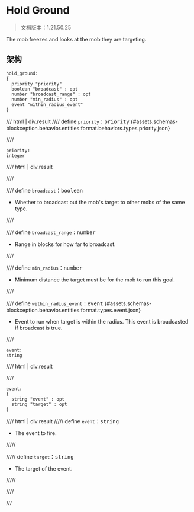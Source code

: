 # Hold Ground

> 文档版本：1.21.50.25

The mob freezes and looks at the mob they are targeting.

## 架构

```mcschema
hold_ground:
{
  priority "priority"
  boolean "broadcast" : opt
  number "broadcast_range" : opt
  number "min_radius" : opt
  event "within_radius_event"
}

```

/// html | div.result
//// define
`priority`：<samp>priority</samp> {#assets.schemas-blockception.behavior.entities.format.behaviors.types.priority.json}


////

```mcschema
priority:
integer

```

//// html | div.result

////



//// define
`broadcast`：<samp>boolean</samp>

- Whether to broadcast out the mob's target to other mobs of the same type.


////


//// define
`broadcast_range`：<samp>number</samp>

- Range in blocks for how far to broadcast.


////


//// define
`min_radius`：<samp>number</samp>

- Minimum distance the target must be for the mob to run this goal.


////


//// define
`within_radius_event`：<samp>event</samp> {#assets.schemas-blockception.behavior.entities.format.types.event.json}

- Event to run when target is within the radius. This event is broadcasted if broadcast is true.


////

```mcschema
event:
string

```

//// html | div.result

////


```mcschema
event:
{
  string "event" : opt
  string "target" : opt
}

```

//// html | div.result
///// define
`event`：<samp>string</samp>

- The event to fire.


/////


///// define
`target`：<samp>string</samp>

- The target of the event.


/////


////




///

